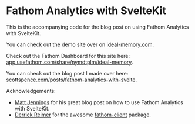 # Fathom Analytics with SvelteKit

This is the accompanying code for the blog post on using Fathom
Analytics with SvelteKit.


You can check out the demo site over on
[ideal-memory.com](https://ideal-memory.com).

Check out the Fathom Dashboard for this site here: [app.usefathom.com/share/nymdtplm/ideal-memory](https://app.usefathom.com/share/nymdtplm/ideal-memory).

You can check out the blog post I made over here:
[scottspence.com/posts/fathom-analytics-with-svelte](https://scottspence.com/posts/fathom-analytics-with-svelte).

Acknowledgements:

- [Matt Jennings](https://mattjennings.io/blog/how-to-use-fathom-analytics-with-sveltekit) for his great blog post on how to use Fathom Analytics with SvelteKit.
- [Derrick Reimer](https://github.com/derrickreimer/fathom-client) for the awesome [fathom-client](https://github.com/derrickreimer/fathom-client) package.